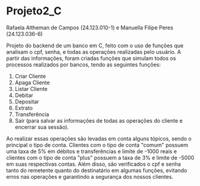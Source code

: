 # Projeto2_C
Rafaela Altheman de Campos (24.123.010-1) e Manuella Filipe Peres (24.123.036-6)

Projeto do backend de um banco em C, feito com o uso de funções que analisam o cpf, senha, e todas as operações realizadas pelo usuário.
A partir das informações, foram criadas funções que simulam todos os processos realizados por bancos, tendo as seguintes funções:

1. Criar Cliente
2. Apaga Cliente
3. Listar Cliente
4. Debitar
5. Depositar
6. Extrato
7. Transferência
0. Sair (para salvar as informações de todas as operações do cliente e encerrar sua sessão).

Ao realizar essas operações são levadas em conta alguns tópicos, sendo o principal o tipo de conta. Clientes com o tipo de conta "comum" possuem uma taxa de 5% em débitos e transferências e limite de -1000 reais e clientes com o tipo de conta "plus" possuem a taxa de 3% e limite de -5000 em suas respectivas contas.
Além disso, são verificados o cpf e senha tanto do remetente quanto do destinatário em algumas funções, evitando erros nas operações e garantindo a segurança dos nossos clientes.